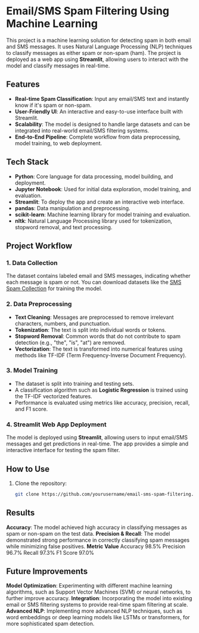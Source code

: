 # Email/SMS Spam Filtering Using Machine Learning

This project is a machine learning solution for detecting spam in both email and SMS messages. It uses Natural Language Processing (NLP) techniques to classify messages as either spam or non-spam (ham). The project is deployed as a web app using **Streamlit**, allowing users to interact with the model and classify messages in real-time.

## Features

- **Real-time Spam Classification**: Input any email/SMS text and instantly know if it's spam or non-spam.
- **User-Friendly UI**: An interactive and easy-to-use interface built with Streamlit.
- **Scalability**: The model is designed to handle large datasets and can be integrated into real-world email/SMS filtering systems.
- **End-to-End Pipeline**: Complete workflow from data preprocessing, model training, to web deployment.

## Tech Stack

- **Python**: Core language for data processing, model building, and deployment.
- **Jupyter Notebook**: Used for initial data exploration, model training, and evaluation.
- **Streamlit**: To deploy the app and create an interactive web interface.
- **pandas**: Data manipulation and preprocessing.
- **scikit-learn**: Machine learning library for model training and evaluation.
- **nltk**: Natural Language Processing library used for tokenization, stopword removal, and text processing.

## Project Workflow

### 1. Data Collection
The dataset contains labeled email and SMS messages, indicating whether each message is spam or not. You can download datasets like the [SMS Spam Collection](https://archive.ics.uci.edu/ml/datasets/sms+spam+collection) for training the model.

### 2. Data Preprocessing
- **Text Cleaning**: Messages are preprocessed to remove irrelevant characters, numbers, and punctuation.
- **Tokenization**: The text is split into individual words or tokens.
- **Stopword Removal**: Common words that do not contribute to spam detection (e.g., "the", "is", "at") are removed.
- **Vectorization**: The text is transformed into numerical features using methods like TF-IDF (Term Frequency-Inverse Document Frequency).

### 3. Model Training
- The dataset is split into training and testing sets.
- A classification algorithm such as **Logistic Regression** is trained using the TF-IDF vectorized features.
- Performance is evaluated using metrics like accuracy, precision, recall, and F1 score.

### 4. Streamlit Web App Deployment
The model is deployed using **Streamlit**, allowing users to input email/SMS messages and get predictions in real-time. The app provides a simple and interactive interface for testing the spam filter.

## How to Use

1. Clone the repository:
   ```bash
   git clone https://github.com/yourusername/email-sms-spam-filtering.git


## Results
**Accuracy**: The model achieved high accuracy in classifying messages as spam or non-spam on the test data.
**Precision & Recall**: The model demonstrated strong performance in correctly classifying spam messages while minimizing false positives.
**Metric	Value**
  Accuracy	98.5%
  Precision	96.7%
  Recall	97.3%
  F1 Score	97.0%

## Future Improvements
**Model Optimization**: Experimenting with different machine learning algorithms, such as Support Vector Machines (SVM) or neural networks, to further improve accuracy.
**Integration**: Incorporating the model into existing email or SMS filtering systems to provide real-time spam filtering at scale.
**Advanced NLP**: Implementing more advanced NLP techniques, such as word embeddings or deep learning models like LSTMs or transformers, for more sophisticated spam detection.


